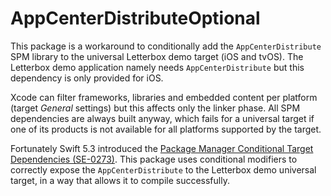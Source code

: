 # AppCenterDistributeOptional

This package is a workaround to conditionally add the `AppCenterDistribute` SPM library to the universal Letterbox demo target (iOS and tvOS). The Letterbox demo application namely needs `AppCenterDistribute` but this dependency is only provided for iOS.

Xcode can filter frameworks, libraries and embedded content per platform (target _General_ settings) but this affects only the linker phase. All SPM dependencies are always built anyway, which fails for a universal target if one of its products is not available for all platforms supported by the target.
 
Fortunately Swift 5.3 introduced the [Package Manager Conditional Target Dependencies (SE-0273)](https://github.com/apple/swift-evolution/blob/master/proposals/0273-swiftpm-conditional-target-dependencies.md). This package uses conditional modifiers to correctly expose the `AppCenterDistribute` to the Letterbox demo universal target, in a way that allows it to compile successfully.


